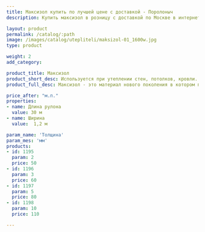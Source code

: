```yaml
---
title: Максизол купить по лучшей цене с доставкой - Поролоныч
description: Купить максизол в розницу с доставкой по Москве в интернет-магазине Поролоныча.

layout: product
permalink: /catalog/:path
image: /images/catalog/utepliteli/maksizol-01_1600w.jpg
type: product

weight: 2
add_category: 

product_title: Максизол
product_short_desc: Используется при утеплении стен, потолков, кровли. Обладает пароизолирующим и шумозащитным свойствами.
product_full_desc: Максизол - это материал нового поколения в котором применен принцип теплоизоляции за счет полированной отражающей поверхности нанесенной с одной или двух сторон на слой вспененного полиэтилена.

price_after: "м.п."
properties:
- name: Длина рулона
  value: 30 м
- name: Ширина
  value:  1,2 м

param_name: 'Толщина'
param_mes: 'мм'
products:
- id: 1195
  param: 2
  price: 50
- id: 1196
  param: 3
  price: 60
- id: 1197
  param: 5
  price: 80
- id: 1198
  param: 10
  price: 110

---
```

